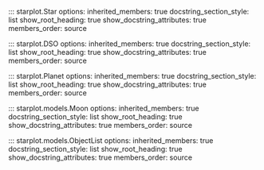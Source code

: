 
::: starplot.Star
    options:
        inherited_members: true
        docstring_section_style: list
        show_root_heading: true
        show_docstring_attributes: true
        members_order: source

::: starplot.DSO
    options:
        inherited_members: true
        docstring_section_style: list
        show_root_heading: true
        show_docstring_attributes: true
        members_order: source

::: starplot.Planet
    options:
        inherited_members: true
        docstring_section_style: list
        show_root_heading: true
        show_docstring_attributes: true
        members_order: source

::: starplot.models.Moon
    options:
        inherited_members: true
        docstring_section_style: list
        show_root_heading: true
        show_docstring_attributes: true
        members_order: source

::: starplot.models.ObjectList
    options:
        inherited_members: true
        docstring_section_style: list
        show_root_heading: true
        show_docstring_attributes: true
        members_order: source